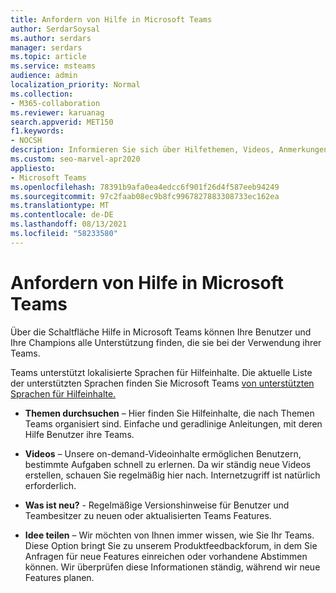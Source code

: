 ```yaml
---
title: Anfordern von Hilfe in Microsoft Teams
author: SerdarSoysal
ms.author: serdars
manager: serdars
ms.topic: article
ms.service: msteams
audience: admin
localization_priority: Normal
ms.collection:
- M365-collaboration
ms.reviewer: karuanag
search.appverid: MET150
f1.keywords:
- NOCSH
description: Informieren Sie sich über Hilfethemen, Videos, Anmerkungen zu dieser Version und Feedbackforen, um Hilfe zu Microsoft Teams.
ms.custom: seo-marvel-apr2020
appliesto:
- Microsoft Teams
ms.openlocfilehash: 78391b9afa0ea4edcc6f901f26d4f587eeb94249
ms.sourcegitcommit: 97c2faab08ec9b8fc9967827883308733ec162ea
ms.translationtype: MT
ms.contentlocale: de-DE
ms.lasthandoff: 08/13/2021
ms.locfileid: "58233580"
---
```

# <a name="get-help-in-microsoft-teams"></a>Anfordern von Hilfe in Microsoft Teams

Über die Schaltfläche Hilfe in Microsoft Teams können Ihre Benutzer und Ihre Champions alle Unterstützung finden, die sie bei der Verwendung ihrer Teams.

Teams unterstützt lokalisierte Sprachen für Hilfeinhalte. Die aktuelle Liste der unterstützten Sprachen finden Sie Microsoft Teams [von unterstützten Sprachen für Hilfeinhalte.](https://support.office.com/article/Microsoft-Teams-supported-languages-for-help-content-9c71d10a-0c5c-49d4-b6d7-0c58cdfdf4cf)

 - **Themen durchsuchen** – Hier finden Sie Hilfeinhalte, die nach Themen Teams organisiert sind. Einfache und geradlinige Anleitungen, mit deren Hilfe Benutzer ihre Teams. 

 - **Videos** – Unsere on-demand-Videoinhalte ermöglichen Benutzern, bestimmte Aufgaben schnell zu erlernen. Da wir ständig neue Videos erstellen, schauen Sie regelmäßig hier nach. Internetzugriff ist natürlich erforderlich. 

 - **Was ist neu?** - 
    Regelmäßige Versionshinweise für Benutzer und Teambesitzer zu neuen oder aktualisierten Teams Features.

 - **Idee teilen** – Wir möchten von Ihnen immer wissen, wie Sie Ihr Teams. Diese Option bringt Sie zu unserem Produktfeedbackforum, in dem Sie Anfragen für neue Features einreichen oder vorhandene Abstimmen können. Wir überprüfen diese Informationen ständig, während wir neue Features planen. 


